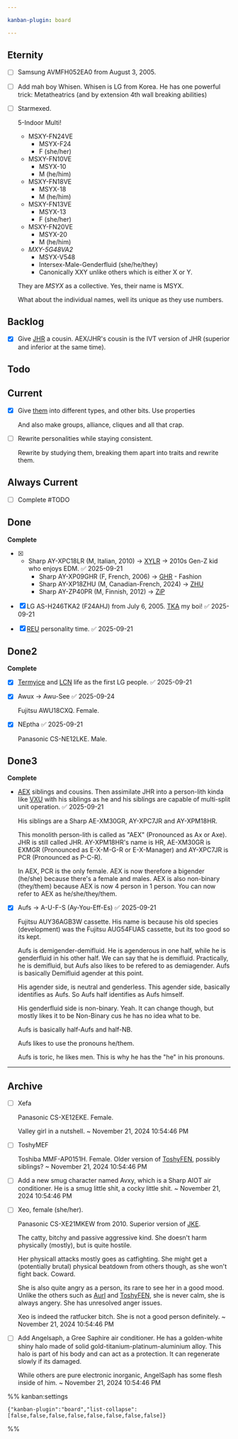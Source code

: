 ```yaml
---

kanban-plugin: board

---
```


## Eternity

- [ ] Samsung AVMFH052EA0 from August 3, 2005.
- [ ] Add mah boy Whisen. Whisen is LG from Korea. He has one powerful trick: Metatheatrics (and by extension 4th wall breaking abilities)
- [ ] Starmexed.
	
	5-Indoor Multi!
	- MSXY-FN24VE  
		- MSYX-F24
		- F (she/her)
	- MSXY-FN10VE 
		- MSYX-10
		- M (he/him)
	- MSXY-FN18VE 
		- MSYX-18
		- M (he/him)
	- MSXY-FN13VE 
		- MSYX-13
		- F (she/her)
	- MSXY-FN20VE 
		- MSYX-20
		- M (he/him)
	- *MXY-5G48VA2*
		- MSYX-V548
		- Intersex-Male-Genderfluid (she/he/they)
		- Canonically XXY unlike others which is either X or Y.
	
	They are *MSYX* as a collective. Yes, their name is MSYX.
	
	What about the individual names, well its unique as they use numbers.


## Backlog

- [x] Give [JHR](../../Characters/Characters/Air%20Conditioners/AEX.md) a cousin. AEX/JHR's cousin is the IVT version of JHR (superior and inferior at the same time).


## Todo



## Current

- [x] Give [them](../../Characters/Characters/Air%20Conditioners/Air%20Conditioners.md) into different types, and other bits. Use properties
	
	And also make groups, alliance, cliques and all that crap.
- [ ] Rewrite personalities while staying consistent.
	
	Rewrite by studying them, breaking them apart into traits and rewrite them.


## Always Current

- [ ] Complete #TODO


## Done

**Complete**
- [x] - Sharp AY-XPC18LR (M, Italian, 2010) -> [XYLR](../../Characters/Bench/Air%20Conditioners/XYLR.md) -> 2010s Gen-Z kid who enjoys EDM. ✅ 2025-09-21
	- Sharp AY-XP09GHR (F, French, 2006) -> [GHR](../../Characters/Characters/Air%20Conditioners/GHR.md) - Fashion
	- Sharp AY-XP18ZHU (M, Canadian-French, 2024) -> [ZHU](../../Characters/Bench/Air%20Conditioners/ZHU.md)
	- Sharp AY-ZP40PR (M, Finnish, 2012) -> [ZiP](../../Characters/Characters/Air%20Conditioners/ZiP.md)
- [x] LG AS-H246TKA2 (F24AHJ) from July 6, 2005. [TKA](TKA.md) my boi! ✅ 2025-09-21
- [x] [REU](../../Characters/Bench/Washing%20Machines/REU.md) personality time. ✅ 2025-09-21


## Done2

**Complete**
- [x]  [Termyice](../../Characters/Characters/Air%20Conditioners/Termyice.md) and [LCN](../../Characters/Characters/Air%20Conditioners/LCN.md) life as the first LG people. ✅ 2025-09-21
- [x] Awux -> Awu-See ✅ 2025-09-24
	
	Fujitsu AWU18CXQ. Female.
- [x] NEptha ✅ 2025-09-21
	
	Panasonic CS-NE12LKE.
	Male.


## Done3

**Complete**
- [AEX](../../Characters/Characters/Air%20Conditioners/AEX.md#JHR) siblings and cousins. Then assimilate JHR into a person-lith kinda like [VXU](../../Characters/Characters/Air%20Conditioners/VXU.md) with his siblings as he and his siblings are capable of multi-split unit operation. ✅ 2025-09-21
	
	His siblings are a Sharp AE-XM30GR, AY-XPC7JR and AY-XPM18HR. 
	
	This monolith person-lith is called as "AEX" (Pronounced as Ax or Axe). JHR is still called JHR. AY-XPM18HR's name is HR, AE-XM30GR is EXMGR (Pronounced as E-X-M-G-R or E-X-Manager) and AY-XPC7JR is PCR (Pronounced as P-C-R).
	
	In AEX, PCR is the only female. AEX is now therefore a bigender (he/she) because there's a female and males. AEX is also non-binary (they/them) because AEX is now 4 person in 1 person. You can now refer to AEX as he/she/they/them.
- [x] Aufs -> A-U-F-S (Ay-You-Eff-Es) ✅ 2025-09-21
	
	Fujitsu AUY36AGB3W cassette. His name is because his old species (development) was the Fujitsu AUG54FUAS cassette, but its too good so its kept.
	
	Aufs is demigender-demifluid. He is agenderous in one half, while he is genderfluid in his other half. We can say that he is demifluid. Practically, he is demifluid, but Aufs also likes to be refered to as demiagender. Aufs is basically Demifluid agender at this point.
	
	His agender side, is neutral and genderless. This agender side, basically identifies as Aufs. So Aufs half identifies as Aufs himself.
	
	His genderfluid side is non-binary. Yeah. It can change though, but mostly likes it to be Non-Binary cus he has no idea what to be.
	
	Aufs is basically half-Aufs and half-NB.
	
	Aufs likes to use the pronouns he/them.
	
	Aufs is toric, he likes men. This is why he has the "he" in his pronouns.


***

## Archive

- [ ] Xefa
	
	Panasonic CS-XE12EKE. Female.
	
	Valley girl in a nutshell. ~ November 21, 2024 10:54:46 PM
- [ ] ToshyMEF
	
	Toshiba MMF-AP0151H. Female.
	Older version of [ToshyFEN](../../Characters/Characters/Air%20Conditioners/ToshyFEN.md), possibly siblings? ~ November 21, 2024 10:54:46 PM
- [ ] Add a new smug character named Avxy, which is a Sharp AIOT air conditioner. He is a smug little shit, a cocky little shit. ~ November 21, 2024 10:54:46 PM
- [ ] Xeo, female (she/her).
	
	Panasonic CS-XE21MKEW from 2010. Superior version of [JKE](../../Characters/Characters/Air%20Conditioners/JKE.md).
	
	The catty, bitchy and passive aggressive kind. She doesn't harm physically (mostly), but is quite hostile. 
	
	Her physicall attacks mostly goes as catfighting. She might get a (potentially brutal) physical beatdown from others though, as she won't fight back. Coward.
	
	She is also quite angry as a person, its rare to see her in a good mood. Unlike the others such as [Aurl](../../Characters/Characters/Air%20Conditioners/Aurl.md) and [ToshyFEN](../../Characters/Characters/Air%20Conditioners/ToshyFEN.md), she is never calm, she is always angery. She has unresolved anger issues.
	
	Xeo is indeed the ratfucker bitch. She is not a good person definitely. ~ November 21, 2024 10:54:46 PM
- [ ] Add Angelsaph, a Gree Saphire air conditioner. He has a golden-white shiny halo made of solid gold-titanium-platinum-aluminium alloy. This halo is part of his body and can act as a protection. It can regenerate slowly if its damaged.
	
	While others are pure electronic inorganic, AngelSaph has some flesh inside of him. ~ November 21, 2024 10:54:46 PM

%% kanban:settings
```
{"kanban-plugin":"board","list-collapse":[false,false,false,false,false,false,false,false]}
```
%%